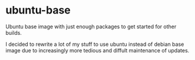 # ubuntu-base
Ubuntu base image with just enough packages to get started for other builds.

I decided to rewrite a lot of my stuff to use ubuntu instead of debian base image due to increasingly more tedious and diffult maintenance of updates.
